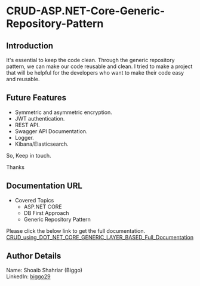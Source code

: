 # CRUD-ASP.NET-Core-Generic-Repository-Pattern

## Introduction
It's essential to keep the code clean. Through the generic repository pattern, we can make our code reusable and clean. I tried to make a project that will be helpful for the developers who want to make their code easy and reusable. 

## Future Features
* Symmetric and asymmetric encryption.
* JWT authentication.
* REST API.
* Swagger API Documentation.
* Logger.
* Kibana/Elasticsearch.

So, Keep in touch. 

Thanks

## Documentation URL

* Covered Topics
  * ASP.NET CORE
  * DB First Approach
  * Generic Repository Pattern 
  

Please click the below link to get the full documentation. 
[CRUD_using_DOT_NET_CORE_GENERIC_LAYER_BASED_Full_Documentation](CRUD_using_DOT_NET_CORE_GENERIC_LAYER_BASED_Full_Documentation.pdf)


## Author Details
Name: Shoaib Shahriar (Biggo)  
LinkedIn: [biggo29](https://www.linkedin.com/in/biggo29/)
